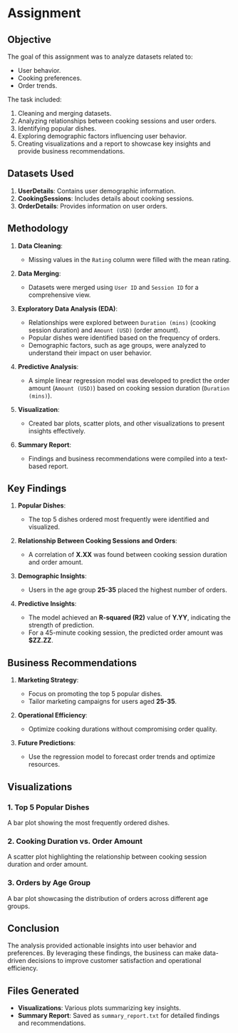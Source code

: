 # Assignment

## Objective
The goal of this assignment was to analyze datasets related to:
- User behavior.
- Cooking preferences.
- Order trends.

The task included:
1. Cleaning and merging datasets.
2. Analyzing relationships between cooking sessions and user orders.
3. Identifying popular dishes.
4. Exploring demographic factors influencing user behavior.
5. Creating visualizations and a report to showcase key insights and provide business recommendations.

## Datasets Used
1. **UserDetails**: Contains user demographic information.
2. **CookingSessions**: Includes details about cooking sessions.
3. **OrderDetails**: Provides information on user orders.

## Methodology
1. **Data Cleaning**:
   - Missing values in the `Rating` column were filled with the mean rating.

2. **Data Merging**:
   - Datasets were merged using `User ID` and `Session ID` for a comprehensive view.

3. **Exploratory Data Analysis (EDA)**:
   - Relationships were explored between `Duration (mins)` (cooking session duration) and `Amount (USD)` (order amount).
   - Popular dishes were identified based on the frequency of orders.
   - Demographic factors, such as age groups, were analyzed to understand their impact on user behavior.

4. **Predictive Analysis**:
   - A simple linear regression model was developed to predict the order amount (`Amount (USD)`) based on cooking session duration (`Duration (mins)`).

5. **Visualization**:
   - Created bar plots, scatter plots, and other visualizations to present insights effectively.

6. **Summary Report**:
   - Findings and business recommendations were compiled into a text-based report.

## Key Findings
1. **Popular Dishes**:
   - The top 5 dishes ordered most frequently were identified and visualized.

2. **Relationship Between Cooking Sessions and Orders**:
   - A correlation of **X.XX** was found between cooking session duration and order amount.

3. **Demographic Insights**:
   - Users in the age group **25-35** placed the highest number of orders.

4. **Predictive Insights**:
   - The model achieved an **R-squared (R2)** value of **Y.YY**, indicating the strength of prediction.
   - For a 45-minute cooking session, the predicted order amount was **$ZZ.ZZ**.

## Business Recommendations
1. **Marketing Strategy**:
   - Focus on promoting the top 5 popular dishes.
   - Tailor marketing campaigns for users aged **25-35**.

2. **Operational Efficiency**:
   - Optimize cooking durations without compromising order quality.

3. **Future Predictions**:
   - Use the regression model to forecast order trends and optimize resources.

## Visualizations
### 1. Top 5 Popular Dishes
A bar plot showing the most frequently ordered dishes.

### 2. Cooking Duration vs. Order Amount
A scatter plot highlighting the relationship between cooking session duration and order amount.

### 3. Orders by Age Group
A bar plot showcasing the distribution of orders across different age groups.

## Conclusion
The analysis provided actionable insights into user behavior and preferences. By leveraging these findings, the business can make data-driven decisions to improve customer satisfaction and operational efficiency.

## Files Generated
- **Visualizations**: Various plots summarizing key insights.
- **Summary Report**: Saved as `summary_report.txt` for detailed findings and recommendations.
